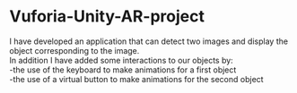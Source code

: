 # Vuforia-Unity-AR-project
I have developed an application that can detect two images and display the object corresponding to the image.  
  In addition I have added some interactions to our objects by:  
-the use of the keyboard to make animations for a first object  
-the use of a virtual button to make animations for the second object  
